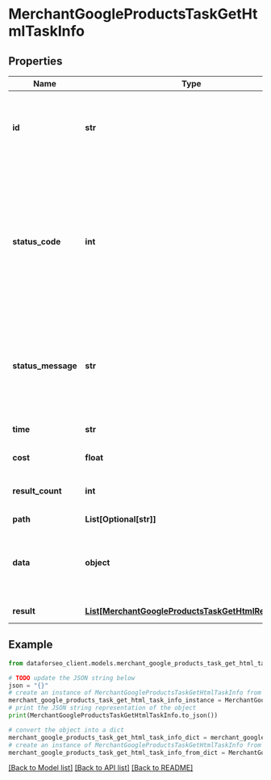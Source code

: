 # MerchantGoogleProductsTaskGetHtmlTaskInfo


## Properties

Name | Type | Description | Notes
------------ | ------------- | ------------- | -------------
**id** | **str** | task identifier unique task identifier in our system in the UUID format | [optional] 
**status_code** | **int** | status code of the task generated by DataForSEO, can be within the following range: 10000-60000 you can find the full list of the response codes here | [optional] 
**status_message** | **str** | informational message of the task you can find the full list of general informational messages here | [optional] 
**time** | **str** | execution time, seconds | [optional] 
**cost** | **float** | total tasks cost, USD | [optional] 
**result_count** | **int** | number of elements in the result array | [optional] 
**path** | **List[Optional[str]]** | URL path | [optional] 
**data** | **object** | contains the same parameters that you specified in the POST request | [optional] 
**result** | [**List[MerchantGoogleProductsTaskGetHtmlResultInfo]**](MerchantGoogleProductsTaskGetHtmlResultInfo.md) | array of results | [optional] 

## Example

```python
from dataforseo_client.models.merchant_google_products_task_get_html_task_info import MerchantGoogleProductsTaskGetHtmlTaskInfo

# TODO update the JSON string below
json = "{}"
# create an instance of MerchantGoogleProductsTaskGetHtmlTaskInfo from a JSON string
merchant_google_products_task_get_html_task_info_instance = MerchantGoogleProductsTaskGetHtmlTaskInfo.from_json(json)
# print the JSON string representation of the object
print(MerchantGoogleProductsTaskGetHtmlTaskInfo.to_json())

# convert the object into a dict
merchant_google_products_task_get_html_task_info_dict = merchant_google_products_task_get_html_task_info_instance.to_dict()
# create an instance of MerchantGoogleProductsTaskGetHtmlTaskInfo from a dict
merchant_google_products_task_get_html_task_info_from_dict = MerchantGoogleProductsTaskGetHtmlTaskInfo.from_dict(merchant_google_products_task_get_html_task_info_dict)
```
[[Back to Model list]](../README.md#documentation-for-models) [[Back to API list]](../README.md#documentation-for-api-endpoints) [[Back to README]](../README.md)


